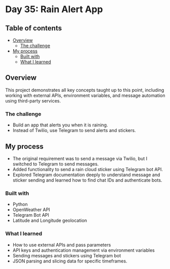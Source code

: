 # Day 35: Rain Alert App

## Table of contents

- [Overview](#overview)
  - [The challenge](#the-challenge)
- [My process](#my-process)
  - [Built with](#built-with)
  - [What I learned](#what-i-learned)

## Overview

This project demonstrates all key concepts taught up to this point, including working with external APIs, environment variables, and message automation using third-party services.

### The challenge

- Build an app that alerts you when it is raining.
- Instead of Twilio, use Telegram to send alerts and stickers.

## My process

- The original requirement was to send a message via Twilio, but I switched to Telegram to send messages.
- Added functionality to send a rain cloud sticker using Telegram bot API.
- Explored Telegram documentation deeply to understand message and sticker sending and learned how to find chat IDs and authenticate bots.

### Built with

- Python
- OpenWeather API
- Telegram Bot API
- Latitude and Longitude geolocation

### What I learned

- How to use external APIs and pass parameters
- API keys and authentication management via environment variables
- Sending messages and stickers using Telegram bot
- JSON parsing and slicing data for specific timeframes.
